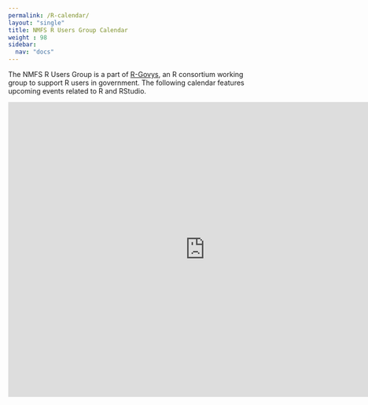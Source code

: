 ```yaml
---
permalink: /R-calendar/
layout: "single"
title: NMFS R Users Group Calendar
weight : 98
sidebar:
  nav: "docs"
---
```


The NMFS R Users Group is a part of [R-Govys](https://rgovys.github.io/), an R consortium working group to support R users in government. The following calendar features upcoming events related to R and RStudio.  

<iframe src="https://calendar.google.com/calendar/embed?src=noaa.gov_60rfn7ml9rpchl63vs4af9n018%40group.calendar.google.com&ctz=America%2FNew_York" style="border: 0" width="800" height="600" frameborder="0" scrolling="no"></iframe>
